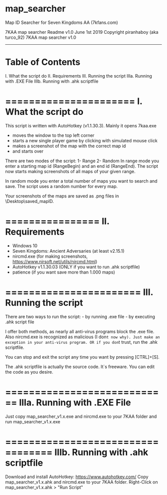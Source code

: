 # map_searcher
Map ID Searcher for Seven Kingdoms AA (7kfans.com)


7KAA map searcher Readme v1.0
June 1st 2019
Copyright piranhaboy (aka turco_92)
7KAA map searcher v1.0

-----------------
Table of Contents
=================

I.	What the script do
II.	Requirements
III.	Running the script
IIIa.	Running with .EXE File
IIIb.	Running with .ahk scriptfile

======================
I. What the script do
======================

This script is written with AutoHotkey (v1.1.30.3).
Mainly it opens 7kaa.exe
- moves the window to the top left corner 
- starts a new single player game by clicking with simulated mouse click
- makes a screenshot of the map with the correct map id 
- and starts over

There are two modes of the script:
	1- Range
	2- Random
In range mode you enter a starting map id (RangeBegin) and an end id (RangeEnd). The script now starts making screenshots of all maps of your given range.

In random mode you enter a total number of maps you want to search and save. The script uses a random number for every map.

Your screenshots of the maps are saved as .png files in \Desktop\saved_mapID.

================
II. Requirements
================

- Windows 10
- Seven Kingdoms: Ancient Adversaries (at least v2.15.1)
- nircmd.exe (for making screenshots, https://www.nirsoft.net/utils/nircmd.html)
- AutoHotkey v1.1.30.03 (ONLY if you want to run .ahk scriptfile)
- patience (if you want save more than 1.000 maps)

=======================
III. Running the script
=======================

There are two ways to run the script:
	- by running .exe file
	- by executing .ahk script file

I offer both methods, as nearly all anti-virus programs block the .exe file. Also nircmd.exe is recognized as malicious (I don`t now why). Just make an exception in your anti-virus program.
OR
if you don`t trust, run the .ahk scriptfile.

You can stop and exit the script any time you want by pressing [CTRL]+[S].

The .ahk scriptfile is actually the source code. It`s freeware. You can edit the code as you desire.

============================
IIIa. Running with .EXE File
============================

Just copy map_searcher_v1.x.exe and nircmd.exe to your 7KAA folder and run map_searcher_v1.x.exe

==================================
IIIb. Running with .ahk scriptfile
==================================

Download and install AutoHotkey: https://www.autohotkey.com/
Copy map_searcher_v1.x.ahk and nircmd.exe to your 7KAA folder. Right-Click on map_searcher_v1.x.ahk > "Run Script"
